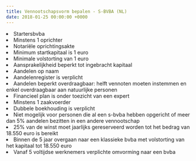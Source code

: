 ```yaml
---
title: Vennootschapsvorm bepalen - S-BVBA (NL)
date: 2018-01-25 00:00:00 +0000
---
```

<li>Startersbvba</li>

<li>Minstens 1 oprichter</li>

<li>Notariële oprichtingsakte</li>

<li>Minimum startkapitaal is 1 euro</li>

<li>Minimale volstorting van 1 euro</li>

<li>Aansprakelijkheid beperkt tot ingebracht kapitaal</li>

<li>Aandelen op naam</li>

<li>Aandelenregister is verplicht</li>

<li>Aandelen beperkt overdraagbaar: helft vennoten moeten instemmen en enkel overdraagbaar aan natuurlijke personen</li>

<li>Financieel plan is onder toezicht van een expert</li>

<li>Minstens 1 zaakvoerder</li>

<li>Dubbele boekhouding is verplicht</li>

<li>Niet mogelijk voor personen die al een s-bvba hebben opgericht of meer dan 5% aandelen bezitten in een andere vennootschap</li>

<li>25% van de winst moet jaarlijks gereserveerd worden tot het bedrag van 18.550 euro is bereikt</li>

<li>Binnen de 5 jaar overgaan naar een klassieke bvba met volstorting van het kapitaal tot 18.550 euro</li>

<li>Vanaf 5 voltijdse werknemers verplichte omvorming naar een bvba</li>